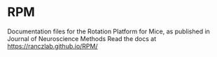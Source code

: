 # RPM
Documentation files for the Rotation Platform for Mice, as published in Journal of Neuroscience Methods
Read the docs at https://ranczlab.github.io/RPM/

